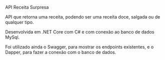 API Receita Surpresa

API que retorna uma receita, podendo ser uma receita doce, salgada ou de qualquer tipo.

Desenvolvida em .NET Core com C# e com conexão ao banco de dados MySql.

Foi utilizado ainda o Swagger, para mostrar os endpoints existentes, e o Dapper, para fazer a conexão com o banco de dados.

